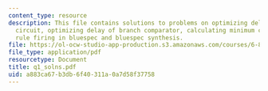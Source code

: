 ```yaml
---
content_type: resource
description: This file contains solutions to problems on optimizing delay of a sign-extension
  circuit, optimizing delay of branch comparator, calculating minimum clock period,
  rule firing in bluespec and bluespec synthesis.
file: https://ol-ocw-studio-app-production.s3.amazonaws.com/courses/6-884-complex-digital-systems-spring-2005/a883ca67b3db6f40311a0a7d58f37758_q1_solns.pdf
file_type: application/pdf
resourcetype: Document
title: q1_solns.pdf
uid: a883ca67-b3db-6f40-311a-0a7d58f37758
---
```

